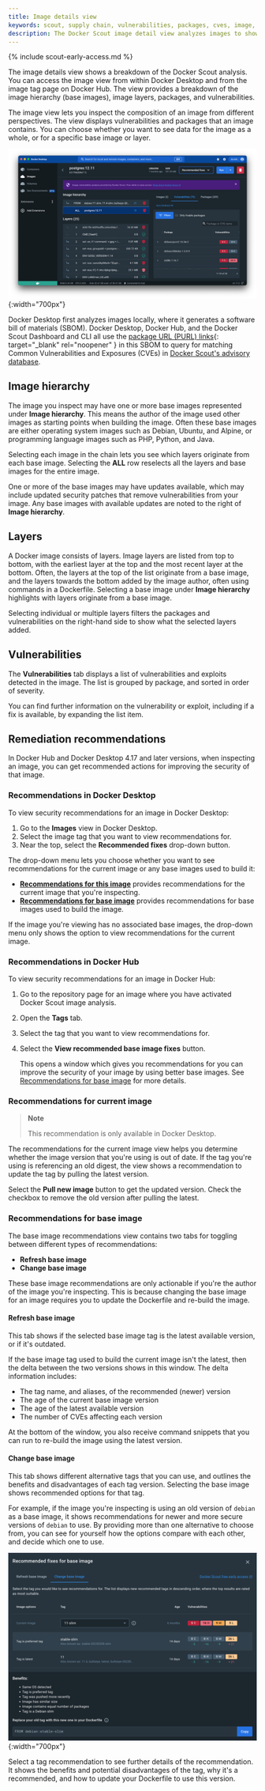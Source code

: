 ```yaml
---
title: Image details view
keywords: scout, supply chain, vulnerabilities, packages, cves, image, tag, scan, analysis, analyze
description: The Docker Scout image detail view analyzes images to show their heirachy, layers, packages, and vulnerabilities
---
```


{% include scout-early-access.md %}

The image details view shows a breakdown of the Docker Scout analysis. You can
access the image view from within Docker Desktop and from the image tag
page on Docker Hub. The view provides a breakdown of the image hierarchy (base
images), image layers, packages, and vulnerabilities.

The image view lets you inspect the composition of an image from different
perspectives. The view displays vulnerabilities and packages that an image
contains. You can choose whether you want to see data for the image as a whole,
or for a specific base image or layer.

![The image details view in Docker Desktop](./images/dd-image-view.png){:width="700px"}

Docker Desktop first analyzes images locally, where it generates a software bill of materials (SBOM).
Docker Desktop, Docker Hub, and the Docker Scout Dashboard and CLI all use the [package URL (PURL) links](https://github.com/package-url/purl-spec){: target="_blank" rel="noopener" }
in this SBOM to query for matching Common Vulnerabilities and Exposures (CVEs) in [Docker Scout's advisory database](./advisory-db-sources.md).

## Image hierarchy

The image you inspect may have one or more base images represented under **Image hierarchy**.
This means the author of the image used other images as starting
points when building the image. Often these base images are either operating
system images such as Debian, Ubuntu, and Alpine, or programming language images
such as PHP, Python, and Java.

Selecting each image in the chain
lets you see which layers originate from each base image. Selecting the **ALL**
row reselects all the layers and base images for the entire image.

One or more of the base images may have updates available, which may include
updated security patches that remove vulnerabilities from your image. Any base
images with available updates are noted to the right of **Image hierarchy**.

## Layers

A Docker image consists of layers. Image layers are listed from top to bottom,
with the earliest layer at the top and the most recent layer at the bottom.
Often, the layers at the top of the list originate from a base image, and the
layers towards the bottom added by the image author, often using
commands in a Dockerfile. Selecting a base image under **Image hierarchy** 
highlights with layers originate from a base image.

Selecting individual or multiple layers filters the packages and vulnerabilities
on the right-hand side to show what the selected layers added.

## Vulnerabilities

The **Vulnerabilities** tab displays a list of vulnerabilities and exploits detected in the image. The list is grouped by package, and sorted in order of severity.

You can find further information on the vulnerability or exploit, including if a fix is available, by expanding the list item.

## Remediation recommendations

In Docker Hub and Docker Desktop 4.17 and later versions, when inspecting an
image, you can get recommended actions for improving the security of that image.

### Recommendations in Docker Desktop

To view security recommendations for an image in Docker Desktop:

1. Go to the **Images** view in Docker Desktop.
2. Select the image tag that you want to view recommendations for.
3. Near the top, select the **Recommended fixes** drop-down button.

The drop-down menu lets you choose whether you want to see recommendations for
the current image or any base images used to build it:

- [**Recommendations for this image**](#recommendations-for-current-image)
  provides recommendations for the current image that you're inspecting.
- [**Recommendations for base image**](#recommendations-for-base-image) provides
  recommendations for base images used to build the image.

If the image you're viewing has no associated base images, the drop-down menu only 
shows the option to view recommendations for the current image.

### Recommendations in Docker Hub

To view security recommendations for an image in Docker Hub:

1. Go to the repository page for an image where you have activated Docker Scout
   image analysis.
2. Open the **Tags** tab.
3. Select the tag that you want to view recommendations for.
4. Select the **View recommended base image fixes** button.

   This opens a window which gives you recommendations for you can improve the
   security of your image by using better base images. See
   [Recommendations for base image](#recommendations-for-base-image) for more
   details.

### Recommendations for current image

> **Note**
>
> This recommendation is only available in Docker Desktop.

The recommendations for the current image view helps you determine whether the image
version that you're using is out of date. If the tag you're using is referencing an
old digest, the view shows a recommendation to update the tag by pulling the
latest version.

Select the **Pull new image** button to get the updated version. Check the
checkbox to remove the old version after pulling the latest.

### Recommendations for base image

The base image recommendations view contains two tabs for toggling between
different types of recommendations:

- **Refresh base image**
- **Change base image**

These base image recommendations are only actionable if you're the author of the
image you're inspecting. This is because changing the base image for an image
requires you to update the Dockerfile and re-build the image.

#### Refresh base image

This tab shows if the selected base image tag is the latest available
version, or if it's outdated.

If the base image tag used to build the current image isn't the latest, then the
delta between the two versions shows in this window. The delta information
includes:

- The tag name, and aliases, of the recommended (newer) version
- The age of the current base image version
- The age of the latest available version
- The number of CVEs affecting each version

At the bottom of the window, you also receive command snippets that you can 
run to re-build the image using the latest version.

#### Change base image

This tab shows different alternative tags that you can use, and
outlines the benefits and disadvantages of each tag version. Selecting the base image shows recommended options for that tag.

For example, if the image you're inspecting is using an old version of `debian`
as a base image, it shows recommendations for newer and more secure versions
of `debian` to use. By providing more than one alternative to choose from, you
can see for yourself how the options compare with each other, and decide which
one to use.

![Base image recommendations](./images/change-base-image.png){:width="700px"}

Select a tag recommendation to see further details of the recommendation.
It shows the benefits and potential disadvantages of the tag, why it's a
recommended, and how to update your Dockerfile to use this version.
